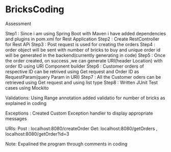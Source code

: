 # BricksCoding
Assessment 

Step1 : Since i am using Spring Boot with Maven i have added dependencies and plugins in pom.xml for Rest Application
Step2 : Create RestController for Rest APi
Step3 : Post request is used for creating the orders
Step4 : order object will be sent with number of bricks to buy and unique order id will be generated in the backend(currently generating in code)
Step5 : Once the order created, on success ,we can generate URI(header Location) with order ID using URI Component builder
Step6 : Customer orders of respective ID can be retrived using Get request and Order ID as RequestParam(query Param in URI)
Step7 : All the Customer oders can be retrieved using Get request and using list type
Step8 : Written JUnit Test cases using Mockito

Validations:
 Using Range annotation added validatio for number of bricks as explained in coding

Exceptions :
 Created Custom Exception handler to display appropriate messages
 
URIs:
Post : localhost:8080/createOrder
Get: localhost:8080/getOrders , localhost:8080/getOrder?id=3

 Note: Expalined the program through comments in coding
 
 
